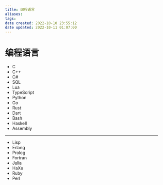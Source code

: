 ```yaml
---
title: 编程语言
aliases: 
tags: 
date created: 2022-10-10 23:55:12
date updated: 2022-10-11 01:07:00
---
```


# 编程语言

- C
- C++
- C#
- SQL
- Lua
- TypeScript
- Python
- Go
- Rust
- Dart
- Bash
- Haskell
- Assembly
---
- Lisp
- Erlang
- Prolog
- Fortran
- Julia
- HaXe
- Ruby
- Perl

